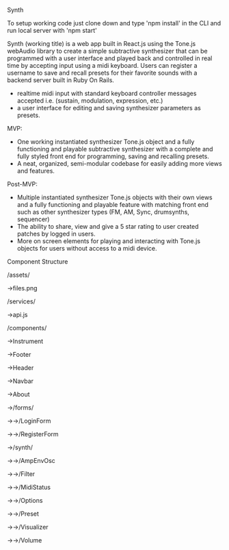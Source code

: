 Synth

To setup working code just clone down and type 'npm install' in the CLI and run local server with 'npm start'

Synth (working title) is a web app built in React.js using the Tone.js webAudio library to create a simple subtractive synthesizer that can be programmed with a user interface and played back and controlled in real time by accepting input using a midi keyboard.  Users can register a username to save and recall presets for their favorite sounds with a backend server built in Ruby On Rails.  

- realtime midi input with standard keyboard controller messages accepted i.e. (sustain, modulation, expression, etc.)
- a user interface for editing and saving synthesizer parameters as presets.


MVP:
- One working instantiated synthesizer Tone.js object and a fully functioning and playable subtractive synthesizer with a complete and fully styled front end for programming, saving and recalling presets.
- A neat, organized, semi-modular codebase for easily adding more views and features.

Post-MVP:
- Multiple instantiated synthesizer Tone.js objects with their own views and a fully functioning and playable feature with matching front end such as other synthesizer types (FM, AM, Sync, drumsynths, sequencer)
- The ability to share, view and give a 5 star rating to user created patches by logged in users.
- More on screen elements for playing and interacting with Tone.js objects for users without access to a midi device.


Component Structure

/assets/

->files.png

/services/

->api.js

/components/

->Instrument

->Footer

->Header

->Navbar

->About

->/forms/

->->/LoginForm

->->/RegisterForm

->/synth/

->->/AmpEnvOsc

->->/Filter

->->/MidiStatus

->->/Options

->->/Preset

->->/Visualizer

->->/Volume











<!-- This project was bootstrapped with [Create React App](https://github.com/facebook/create-react-app).

## Available Scripts

In the project directory, you can run:

### `npm start`

Runs the app in the development mode.<br>
Open [http://localhost:3000](http://localhost:3000) to view it in the browser.

The page will reload if you make edits.<br>
You will also see any lint errors in the console.

### `npm test`

Launches the test runner in the interactive watch mode.<br>
See the section about [running tests](https://facebook.github.io/create-react-app/docs/running-tests) for more information.

### `npm run build`

Builds the app for production to the `build` folder.<br>
It correctly bundles React in production mode and optimizes the build for the best performance.

The build is minified and the filenames include the hashes.<br>
Your app is ready to be deployed!

See the section about [deployment](https://facebook.github.io/create-react-app/docs/deployment) for more information.

### `npm run eject`

**Note: this is a one-way operation. Once you `eject`, you can’t go back!**

If you aren’t satisfied with the build tool and configuration choices, you can `eject` at any time. This command will remove the single build dependency from your project.

Instead, it will copy all the configuration files and the transitive dependencies (Webpack, Babel, ESLint, etc) right into your project so you have full control over them. All of the commands except `eject` will still work, but they will point to the copied scripts so you can tweak them. At this point you’re on your own.

You don’t have to ever use `eject`. The curated feature set is suitable for small and middle deployments, and you shouldn’t feel obligated to use this feature. However we understand that this tool wouldn’t be useful if you couldn’t customize it when you are ready for it.

## Learn More

You can learn more in the [Create React App documentation](https://facebook.github.io/create-react-app/docs/getting-started).

To learn React, check out the [React documentation](https://reactjs.org/).

### Code Splitting

This section has moved here: https://facebook.github.io/create-react-app/docs/code-splitting

### Analyzing the Bundle Size

This section has moved here: https://facebook.github.io/create-react-app/docs/analyzing-the-bundle-size

### Making a Progressive Web App

This section has moved here: https://facebook.github.io/create-react-app/docs/making-a-progressive-web-app

### Advanced Configuration

This section has moved here: https://facebook.github.io/create-react-app/docs/advanced-configuration

### Deployment

This section has moved here: https://facebook.github.io/create-react-app/docs/deployment

### `npm run build` fails to minify

This section has moved here: https://facebook.github.io/create-react-app/docs/troubleshooting#npm-run-build-fails-to-minify --!>
